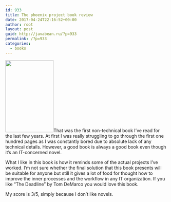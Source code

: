 ```yaml
---
id: 933
title: The phoenix project book review
date: 2017-04-24T22:16:52+00:00
author: root
layout: post
guid: http://javabean.ru/?p=933
permalink: /?p=933
categories:
  - books
---
```

<img class="alignleft " src="https://images-na.ssl-images-amazon.com/images/I/914-sUgELZL.jpg" width="150" height="224" />That was the first non-technical book I&#8217;ve read for the last few years. At first I was really struggling to go through the first one hundred pages as I was constantly bored due to absolute lack of any technical details. However, a good book is always a good book even though it&#8217;s an IT-concerned novel.

What I like in this book is how it reminds some of the actual projects I&#8217;ve worked. I&#8217;m not sure whether the final solution that this book presents will be suitable for anyone but still it gives a lot of food for thought how to improve the inner processes and the workflow in any IT organization. If you like &#8220;The Deadline&#8221; by Tom DeMarco you would love this book.

My score is 3/5, simply because I don&#8217;t like novels.
